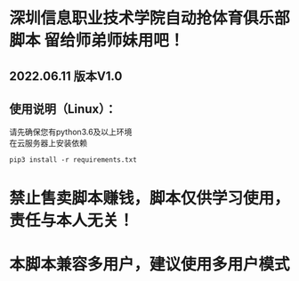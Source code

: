 # 深圳信息职业技术学院自动抢体育俱乐部脚本 留给师弟师妹用吧！
## 2022.06.11 版本V1.0
## 使用说明（Linux）：
请先确保您有python3.6及以上环境<br/>
在云服务器上安装依赖 
```
pip3 install -r requirements.txt
```
# 禁止售卖脚本赚钱，脚本仅供学习使用，责任与本人无关！
# 本脚本兼容多用户，建议使用多用户模式
